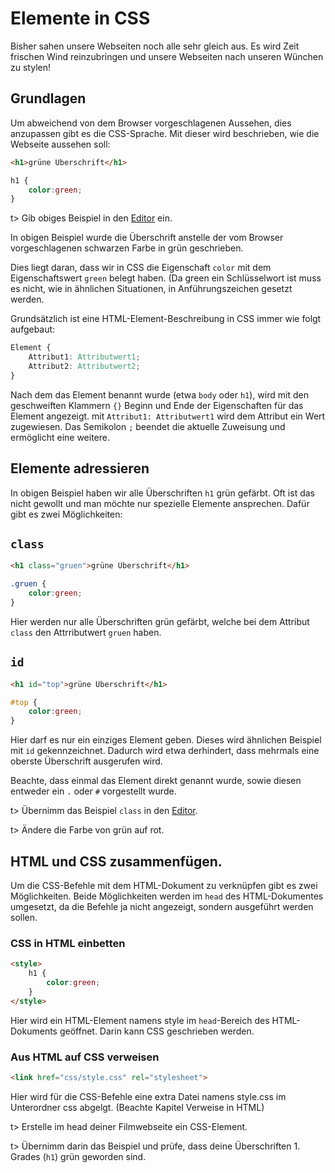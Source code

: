 # Elemente in CSS

Bisher sahen unsere Webseiten noch alle sehr gleich aus. Es wird Zeit frischen Wind reinzubringen und unsere Webseiten nach unseren Wünchen zu stylen!

## Grundlagen

Um abweichend von dem Browser vorgeschlagenen Aussehen, dies anzupassen gibt es die CSS-Sprache. Mit dieser wird beschrieben, wie die Webseite aussehen soll:

```html
<h1>grüne Überschrift</h1>
```

```css
h1 {
	color:green;
}
```

t> Gib obiges Beispiel in den [Editor](https://apps.wi-wissen.de/html-css-js-editor/) ein.					

In obigen Beispiel wurde die Überschrift anstelle der vom Browser vorgeschlagenen schwarzen Farbe in grün geschrieben.

Dies liegt daran, dass wir in CSS die Eigenschaft `color` mit dem Eigenschaftswert `green` belegt haben. (Da green ein Schlüsselwort ist muss es nicht, wie in ähnlichen Situationen, in Anführungszeichen gesetzt werden.

Grundsätzlich ist eine HTML-Element-Beschreibung in CSS immer wie folgt aufgebaut:

```css
Element {
	Attribut1: Attributwert1; 
	Attribut2: Attributwert2;
}
```

Nach dem das Element benannt wurde (etwa `body` oder `h1`), wird mit den geschweiften Klammern `{}` Beginn und Ende der Eigenschaften für das Element angezeigt. mit `Attribut1: Attributwert1` wird dem Attribut ein Wert zugewiesen. Das Semikolon `;` beendet die aktuelle Zuweisung und ermöglicht eine weitere.

## Elemente adressieren

In obigen Beispiel haben wir alle Überschriften `h1` grün gefärbt. Oft ist das nicht gewollt und man möchte nur spezielle Elemente ansprechen. Dafür gibt es zwei Möglichkeiten:

## `class`

```html
<h1 class="gruen">grüne Überschrift</h1>
```

```css
.gruen {
	color:green;
}
```

Hier werden nur alle Überschriften grün gefärbt, welche bei dem Attribut `class` den Attrributwert `gruen` haben.

## `id`

```html
<h1 id="top">grüne Überschrift</h1>
```

```css
#top {
	color:green;
}
```

Hier darf es nur ein einziges Element geben. Dieses wird ähnlichen Beispiel mit `id` gekennzeichnet. Dadurch wird etwa derhindert, dass mehrmals eine oberste Überschrift ausgerufen wird.

Beachte, dass einmal das Element direkt genannt wurde, sowie diesen entweder ein `.` oder `#` vorgestellt wurde.

t> Übernimm das Beispiel `class`  in den [Editor](https://apps.wi-wissen.de/html-css-js-editor/). 

t> Ändere die Farbe von grün auf rot.

## HTML und CSS zusammenfügen.

Um die CSS-Befehle mit dem HTML-Dokument zu verknüpfen gibt es zwei Möglichkeiten. Beide Möglichkeiten werden im `head` des HTML-Dokumentes umgesetzt, da die Befehle ja nicht angezeigt, sondern ausgeführt werden sollen.

### CSS in HTML einbetten

```html
<style> 
	h1 {
		color:green;
	} 
</style>
```

Hier wird ein HTML-Element namens style im `head`-Bereich des HTML-Dokuments geöffnet. Darin kann CSS geschrieben werden.

### Aus HTML auf CSS verweisen

```html
<link href="css/style.css" rel="stylesheet">
```

Hier wird für die CSS-Befehle eine extra Datei namens style.css im Unterordner css abgelgt. (Beachte Kapitel Verweise in HTML)

t> Erstelle im head deiner Filmwebseite ein CSS-Element.

t> Übernimm darin das Beispiel und prüfe, dass deine Überschriften 1. Grades (`h1`) grün geworden sind. 